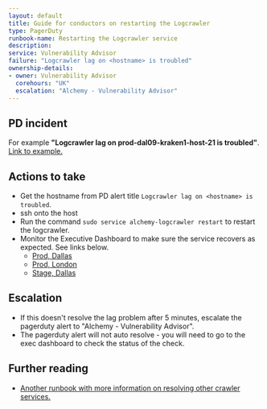 ```yaml
---
layout: default
title: Guide for conductors on restarting the Logcrawler
type: PagerDuty
runbook-name: Restarting the Logcrawler service
description:
service: Vulnerability Advisor
failure: "Logcrawler lag on <hostname> is troubled"
ownership-details:
- owner: Vulnerability Advisor
  corehours: "UK"
  escalation: "Alchemy - Vulnerability Advisor"
---
```



## PD incident
For example **"Logcrawler lag on prod-dal09-kraken1-host-21 is troubled"**. [Link to example.](https://bluemix.pagerduty.com/incidents/P0ME98G)


## Actions to take

  * Get the hostname from PD alert title `Logcrawler lag on <hostname> is troubled`.
  * ssh onto the host
  * Run the command `sudo service alchemy-logcrawler restart` to restart the logcrawler.
  * Monitor the Executive Dashboard to make sure the service recovers as expected. See links below.
    * [Prod, Dallas](https://dashboard.rtp.raleigh.ibm.com/executive-dashboard#/default/va_prod_us_south/overview)
    * [Prod, London](https://dashboard.rtp.raleigh.ibm.com/executive-dashboard#/default/va_prod_eu_gb/overview)
    * [Stage, Dallas](https://dashboard.rtp.raleigh.ibm.com/executive-dashboard#/default/stage_dal09/overview)


  
## Escalation

  * If this doesn't resolve the lag problem after 5 minutes, escalate the pagerduty alert to "Alchemy - Vulnerability Advisor".
  * The pagerduty alert will not auto resolve - you will need to go to the exec dashboard to check the status of the check. 
  
## Further reading

  * [Another runbook with more information on resolving other crawler services.](https://alchemy-prod.hursley.ibm.com/docs/runbooks/pagerduty_crawlers.html)
